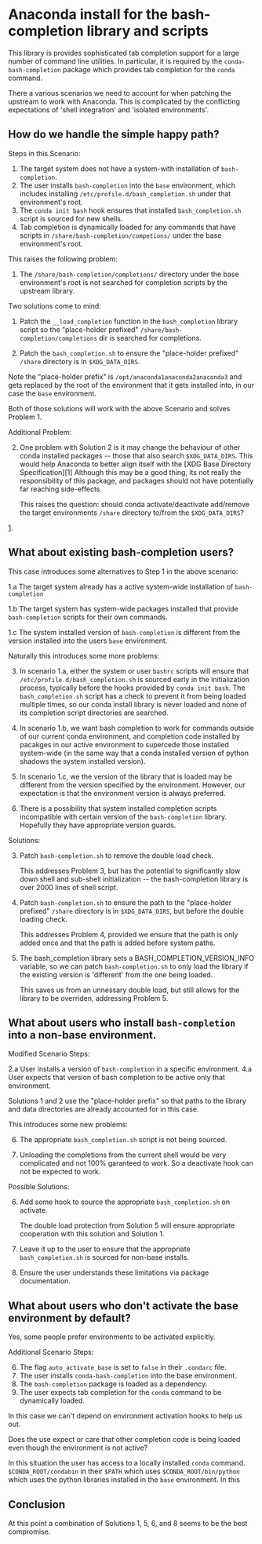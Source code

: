 # Anaconda install for the bash-completion library and scripts

This library is provides sophisticated tab completion support for a large number of
command line utilities.  In particular, it is required by the `conda-bash-completion`
package which provides tab completion for the `conda` command.

There a various scenarios we need to account for when patching the upstream to work with
Anaconda.  This is complicated by the conflicting expectations of 'shell integration'
and 'isolated environments'. 

## How do we handle the simple happy path?

Steps in this Scenario:

1. The target system does not have a system-with installation of `bash-completion`. 
2. The user installs `bash-completion` into the `base` environment, which includes
    installing `/etc/profile.d/bash_completion.sh` under that environment's root.
3. The `conda init bash` hook ensures that installed `bash_completion.sh` script is
    sourced for new shells.
4. Tab completion is dynamically loaded for any commands that have scripts in
    `/share/bash-completion/competions/` under the base environment's root.

This raises the following problem:

1. The `/share/bash-completion/completions/` directory under the base environment's
    root is not searched for completion scripts by the upstream library.

Two solutions come to mind:

1. Patch the `__load_completion` function in the `bash_completion` library script
    so the "place-holder prefixed" `/share/bash-completion/completions` dir is
    searched for completions.

2. Patch the `bash_completion.sh` to ensure the "place-holder prefixed" `/share`
    directory is in `$XDG_DATA_DIRS`. 

Note the "place-holder prefix" is `/opt/anaconda1anaconda2anaconda3` and gets replaced
by the root of the environment that it gets installed into, in our case the `base`
environment.

Both of those solutions will work with the above Scenario and solves Problem 1. 

Additional Problem:
    
2. One problem with Solution 2 is it may change the behaviour of other conda
    installed packages -- those that also search `$XDG_DATA_DIRS`. This would help
    Anaconda to better align itself with the [XDG Base Directory Specification][1]
    Although this may be a good thing, its not really the responsibility of this
    package, and packages should not have potentially far reaching side-effects. 

    This raises the question: should conda activate/deactivate add/remove the
    target environments `/share` directory to/from the `$XDG_DATA_DIRS`?

[1](https://specifications.freedesktop.org/basedir-spec/basedir-spec-latest.html).

## What about existing bash-completion users?

This case introduces some alternatives to Step 1 in the above scenario:

1.a The target system already has a active system-wide installation of
    `bash-completion` 

1.b The target system has system-wide packages installed that provide
    `bash-completion` scripts for their own commands.

1.c The system installed version of `bash-completion` is different from the version
    installed into the users `base` environment. 

Naturally this introduces some more problems:

3. In scenario 1.a, either the system or user `bashrc` scripts will ensure that
    `/etc/profile.d/bash_completion.sh` is sourced early in the initialization
    process, typically before the hooks provided by `conda init bash`.  The
    `bash_completion.sh` script has a check to prevent it from being loaded multiple
    times, so our conda install library is never loaded and none of its completion
    script directories are searched.

4. In scenario 1.b, we want bash completion to work for commands outside of our
    current conda environment, and completion code installed by pacakges in our
    active environment to supercede those installed system-wide (in the same way
    that a conda installed version of python shadows the system installed version).

5. In scenario 1.c, we the version of the library that is loaded may be different
    from the version specified by the environment. However, our expectation is that
    the environment version is always preferred.   

6. There is a possibility that system installed completion scripts incompatible with
    certain version of the `bash-completion` library.  Hopefully they have
    appropriate version guards.

Solutions:

3. Patch `bash-completion.sh` to remove the double load check.

    This addresses Problem 3, but has the potential to significantly slow down shell
    and sub-shell initialization -- the bash-completion library is over 2000 lines of
    shell script.

4. Patch `bash-completion.sh` to ensure the path to the "place-holder prefixed"
    `/share` directory is in `$XDG_DATA_DIRS`, but before the double loading check.

    This addresses Problem 4, provided we ensure that the path is only added
    once and that the path is added before system paths.

5. The bash_completion library sets a BASH_COMPLETION_VERSION_INFO variable, so we
    can patch `bash-completion.sh` to only load the library if the existing version is
    'different' from the one being loaded.  

    This saves us from an unnessary double load, but still allows for the library to
    be overriden, addressing Problem 5.

## What about users who install `bash-completion` into a non-base environment.

Modified Scenario Steps:

2.a User installs a version of `bash-completion` in a specific environment.
4.a User expects that version of bash completion to be active only that environment.

Solutions 1 and 2 use the "place-holder prefix" so that paths to the library and data
directories are already accounted for in this case.

This introduces some new problems:

6. The appropriate `bash_completion.sh` script is not being sourced.

7. Unloading the completions from the current shell would be very complicated and
    not 100% garanteed to work.  So a deactivate hook can not be expected to work.

Possible Solutions:

6. Add some hook to source the appropriate `bash_completion.sh` on activate.

    The double load protection from Solution 5 will ensure appropriate cooperation
    with this solution and Solution 1. 

7. Leave it up to the user to ensure that the appropriate `bash_completion.sh` is
    sourced for non-base installs.

8. Ensure the user understands these limitations via package documentation.

## What about users who don't activate the base environment by default?

Yes, some people prefer environments to be activated explicitly.

Additional Scenario Steps:

6. The flag `auto_activate_base` is set to `false` in their `.condarc` file.
7. The user installs `conda-bash-completion` into the base environment.
8. The `bash-completion` package is loaded as a dependency.
9. The user expects tab completion for the `conda` command to be dynamically loaded.

In this case we can't depend on environment activation hooks to help us out.

Does the use expect or care that other completion code is being loaded even though the
environment is not active? 

In this situation the user has access to a locally installed `conda` command.
`$CONDA_ROOT/condabin` in their `$PATH` which uses `$CONDA_ROOT/bin/python` which uses
the python libraries installed in the `base` environment.  In this 

## Conclusion

At this point a combination of Solutions 1, 5, 6, and 8 seems to be the best compromise.
